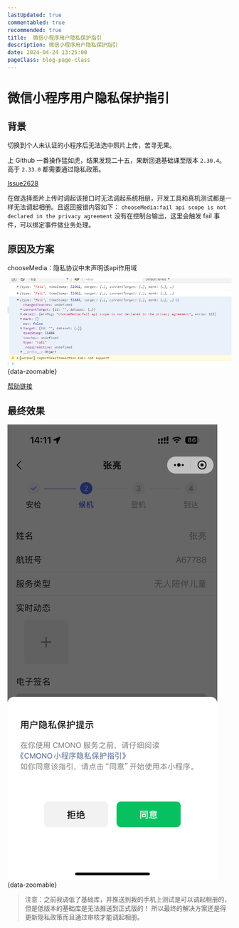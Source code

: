 ```yaml
---
lastUpdated: true
commentabled: true
recommended: true
title:  微信小程序用户隐私保护指引
description: 微信小程序用户隐私保护指引
date: 2024-04-24 13:25:00
pageClass: blog-page-class
---
```


# 微信小程序用户隐私保护指引 #

## 背景 ##

切换到个人未认证的小程序后无法选中照片上传，苦寻无果。

上 Github 一番操作猛如虎，结果发现二十五，果断回退基础课至版本 `2.30.4`。高于 `2.33.0` 都需要通过隐私政策。

[Issue2628](https://github.com/Tencent/tdesign-miniprogram/issues/2628)

在做选择图片上传时调起该接口时无法调起系统相册，开发工具和真机测试都是一样无法调起相册。且返回报错内容如下：
`chooseMedia:fail api scope is not declared in the privacy agreement` 没有在控制台输出，这里会触发 fail 事件，可以绑定事件做业务处理。

## 原因及方案 ##

chooseMedia：隐私协议中未声明该api作用域


![错误预览图](../../public/images/cmono-QQ截图20240424130333.png){data-zoomable}

[帮助链接](https://blog.csdn.net/weixin_43018356/article/details/134111826)


## 最终效果 ##

![效果预览图](../../public/images/cmono-IMG_0884.png){data-zoomable}

> 注意：之前我调低了基础库，并推送到我的手机上测试是可以调起相册的，但是低版本的基础库是无法推送到正式版的！
> 所以最终的解决方案还是得更新隐私政策而且通过审核才能调起相册。
